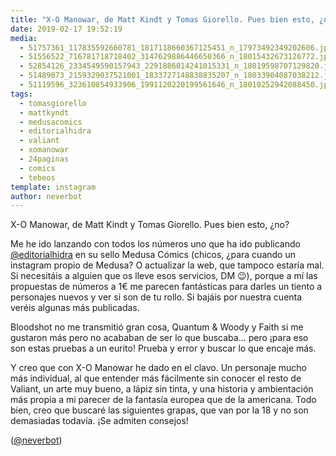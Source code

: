 ```yaml
---
title: "X-O Manowar, de Matt Kindt y Tomas Giorello. Pues bien esto, ¿no?"
date: 2019-02-17 19:52:19
media: 
  - 51757361_117835592660781_1817118660367125451_n_17973492349202606.jpg
  - 51556522_716781718718402_3147629886446650366_n_18015432673126772.jpg
  - 52854126_2334549590157943_2291886014241015331_n_18019598707129820.jpg
  - 51489073_2159329037521001_1833727148838835207_n_18033904087038212.jpg
  - 51119596_323610854933906_1991120220199561646_n_18010252942088450.jpg
tags: 
  - tomasgiorello
  - mattkyndt
  - medusacomics
  - editorialhidra
  - valiant
  - xomanowar
  - 24paginas
  - comics
  - tebeos
template: instagram
author: neverbot
---
```


X-O Manowar, de Matt Kindt y Tomas Giorello. Pues bien esto, ¿no?


Me he ido lanzando con todos los números uno que ha ido publicando [@editorialhidra](https://instagram.com/editorialhidra) en su sello Medusa Cómics (chicos, ¿para cuando un instagram propio de Medusa? O actualizar la web, que tampoco estaría mal. Si necesitáis a alguien que os lleve esos servicios, DM 😉), porque a mí las propuestas de números a 1€ me parecen fantásticas para darles un tiento a personajes nuevos y ver si son de tu rollo. Si bajáis por nuestra cuenta veréis algunas más publicadas.


Bloodshot no me transmitió gran cosa, Quantum & Woody y Faith si me gustaron más pero no acababan de ser lo que buscaba... pero ¡para eso son estas pruebas a un eurito! Prueba y error y buscar lo que encaje más.


Y creo que con X-O Manowar he dado en el clavo. Un personaje mucho más individual, al que entender más fácilmente sin conocer el resto de Valiant, un arte muy bueno, a lápiz sin tinta, y una historia y ambientación más propia a mi parecer de la fantasía europea que de la americana. Todo bien, creo que buscaré las siguientes grapas, que van por la 18 y no son demasiadas todavía. ¡Se admiten consejos!


([@neverbot](https://instagram.com/neverbot))
